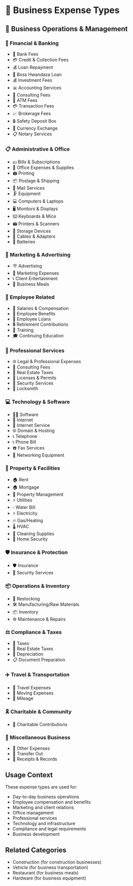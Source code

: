 # 💼 Business Expense Types

## 🏢 Business Operations & Management

### 🏦 Financial & Banking
- 🏦 Bank Fees
- 💳 Credit & Collection Fees
- 💰 Loan Repayment
- 💸 Boss Hwandaza Loan
- 💰 Investment Fees
- 📊 Accounting Services
- 💼 Consulting Fees
- 🏦 ATM Fees
- 💳 Transaction Fees
- 📈 Brokerage Fees
- 🔒 Safety Deposit Box
- 💱 Currency Exchange
- 📋 Notary Services

### 📋 Administrative & Office
- 💵 Bills & Subscriptions
- 📠 Office Expenses & Supplies
- 🖨️ Printing
- 📦 Postage & Shipping
- 📮 Mail Services
- 🗜️ Equipment
- 💻 Computers & Laptops
- 🖥️ Monitors & Displays
- ⌨️ Keyboards & Mice
- 🖨️ Printers & Scanners
- 💾 Storage Devices
- 🔌 Cables & Adapters
- 🔋 Batteries

### 📢 Marketing & Advertising
- 🪧 Advertising
- 🎯 Marketing Expenses
- 📞 Client Entertainment
- 🥘 Business Meals

### 👥 Employee Related
- 🤑 Salaries & Compensation
- 🍯 Employee Benefits
- 🪪 Employee Loans
- 💲 Retirement Contributions
- 🤺 Training
- 🎓 Continuing Education

### 🤝 Professional Services
- 🌐 Legal & Professional Expenses
- 💼 Consulting Fees
- 🦉 Real Estate Taxes
- 🐧 Licenses & Permits
- 👮 Security Services
- 🔐 Locksmith

### 💻 Technology & Software
- 👨‍💻 Software
- 🛜 Internet
- 📡 Internet Service
- 🌐 Domain & Hosting
- 📞 Telephone
- 📞 Phone Bill
- ☎️ Fax Services
- 📡 Networking Equipment

### 🏢 Property & Facilities
- 🏠 Rent
- 🏠 Mortgage
- 🔑 Property Management
- ⚡ Utilities
- 💧 Water Bill
- ⚡ Electricity
- 🔥 Gas/Heating
- 🌡️ HVAC
- 🧹 Cleaning Supplies
- 🚪 Home Security

### 🛡️ Insurance & Protection
- 🛡️ Insurance
- 👮 Security Services

### 📦 Operations & Inventory
- 🚀 Restocking
- 🛠️ Manufacturing/Raw Materials
- 📦 Inventory
- ⚙️ Maintenance & Repairs

### ⚖️ Compliance & Taxes
- 🛞 Taxes
- 🦉 Real Estate Taxes
- 📮 Depreciation
- 📋 Document Preparation

### ✈️ Travel & Transportation
- 🚌 Travel Expenses
- 🚃 Moving Expenses
- 🚗 Mileage

### 🎗️ Charitable & Community
- 🎀 Charitable Contributions

### 📌 Miscellaneous Business
- 🙉 Other Expenses
- 🦜 Transfer Out
- 🧾 Receipts & Records

## Usage Context
These expense types are used for:
- Day-to-day business operations
- Employee compensation and benefits
- Marketing and client relations
- Office management
- Professional services
- Technology and infrastructure
- Compliance and legal requirements
- Business development

## Related Categories
- Construction (for construction businesses)
- Vehicle (for business transportation)
- Restaurant (for business meals)
- Hardware (for business equipment)
